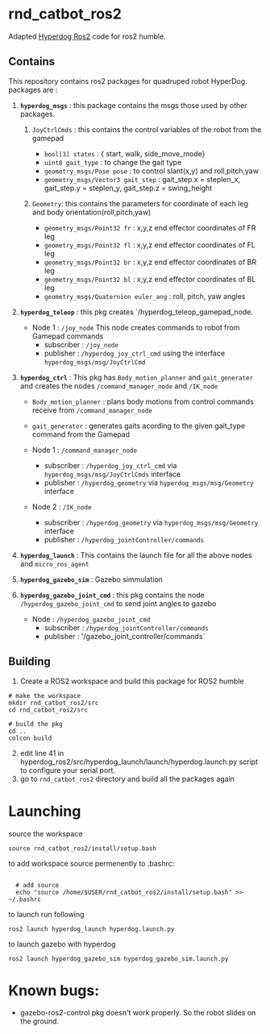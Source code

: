 # rnd_catbot_ros2
Adapted [Hyperdog Ros2](https://github.com/NDHANA94/hyperdog_ros2/tree/foxy) code for ros2 humble.

## Contains
This repository contains ros2 packages for quadruped robot HyperDog.
packages are :
  1. **`hyperdog_msgs`** : this package contains the msgs those used by other packages.
  
        1. `JoyCtrlCmds` : this contains the control variables of the robot from the gamepad
              - `bool[3] states` : { start, walk, side_move_mode} 
              - `uint8 gait_type` : to change the gait type
              - `geometry_msgs/Pose pose` : to control slant(x,y) and roll,pitch,yaw
              - `geometry_msgs/Vector3 gait_step` : gait_step.x = steplen_x, gait_step.y = steplen_y, gait_step.z = swing_height
              
        2. `Geometry`: this contains the parameters for coordinate of each leg and body orientation(roll,pitch,yaw)
              - `geometry_msgs/Point32 fr` : x,y,z end effector coordinates of FR leg
              - `geometry_msgs/Point32 fl` : x,y,z end effector coordinates of FL leg
              - `geometry_msgs/Point32 br` : x,y,z end effector coordinates of BR leg
              - `geometry_msgs/Point32 bl` : x,y,z end effector coordinates of BL leg
              - `geometry_msgs/Quaternion euler_ang` : roll, pitch, yaw angles
              
  2. **`hyperdog_teleop`** : this pkg creates `/hyperdog_teleop_gamepad_node. 
        - Node 1 : `/joy_node`
            This node creates commands to robot from Gamepad commands
            - subscriber : `/joy_node` 
            - publisher : `/hyperdog_joy_ctrl_cmd` using the interface `hyperdog_msgs/msg/JoyCtrlCmd`

  3. **`hyperdog_ctrl`** : This pkg has `Body_motion_planner` and `gait_generater` and creates the nodes `/command_manager_node` and `/IK_node`
        - `Body_motion_planner` : plans body motions from control commands receive from `/command_manager_node`
        - `gait_generator` : generates gaits acording to the given gait_type command from the Gamepad 
   
        - Node 1 : `/command_manager_node` 
            - subscriber : `/hyperdog_joy_ctrl_cmd` via `hyperdog_msgs/msg/JoyCtrlCmds` interface
            - publisher : `/hyperdog_geometry` via `hyperdog_msgs/msg/Geometry` interface

        - Node 2 : `/IK_node`
            - subscriber : `/hyperdog_geometry` via `hyperdog_msgs/msg/Geometry` interface
            - publisher  : `/hyperdog_jointController/commands`
  
  4. **`hyperdog_launch`** : This contains the launch file for all the above nodes and `micro_ros_agent`
  
  5. **`hyperdog_gazebo_sim`** : Gazebo simmulation 
  
  6. **`hyperdog_gazebo_joint_cmd`** : this pkg contains the node `/hyperdog_gazebo_joint_cmd` to send joint angles to gazebo
        - Node : `/hyperdog_gazebo_joint_cmd`
            - subscriber : `/hyperdog_jointController/commands`
            - publisher : '/gazebo_joint_controller/commands`


## Building

 1. Create a ROS2 workspace and build this package for ROS2 humble
 ```
 # make the workspace
 mkdir rnd_catbot_ros2/src 
 cd rnd_catbot_ros2/src
  
 # build the pkg
 cd .. 
 colcon build
 ```
 
 2. edit line 41 in hyperdog_ros2/src/hyperdog_launch/launch/hyperdog.launch.py script to configure your serial port.
 3. go to `rnd_catbot_ros2` directory and build all the packages again
 
 
 # Launching
 source the workspace  
 ```
 source rnd_catbot_ros2/install/setup.bash
 ```
 to add workspace source permenently to .bashrc:
  ```
    
    # add source 
    echo "source /home/$USER/rnd_catbot_ros2/install/setup.bash" >> ~/.bashrc
  ```
  
  to launch run following 
  ```
  ros2 launch hyperdog_launch hyperdog.launch.py
 
  ```
  
  to launch gazebo with hyperdog
  ```
  ros2 launch hyperdog_gazebo_sim hyperdog_gazebo_sim.launch.py
  ```

# Known bugs:
- gazebo-ros2-control pkg doesn't work properly. So the robot slides on the ground.
